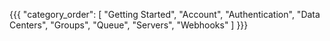{{{
  "category_order": [
    "Getting Started",
    "Account",
    "Authentication",
    "Data Centers",
    "Groups",
    "Queue",
    "Servers",
    "Webhooks"
  ] 
}}}
